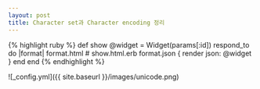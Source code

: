 ```yaml
---
layout: post
title: Character set과 Character encoding 정리
---
```


{% highlight ruby %}
def show
  @widget = Widget(params[:id])
  respond_to do |format|
    format.html # show.html.erb
    format.json { render json: @widget }
  end
end
{% endhighlight %}

![_config.yml]({{ site.baseurl }}/images/unicode.png)


